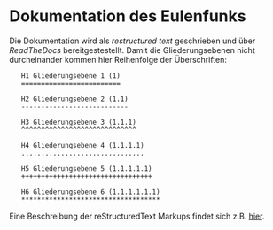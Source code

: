 # Dokumentation des Eulenfunks
Die Dokumentation wird als *restructured text* geschrieben und über *ReadTheDocs* bereitgestestellt.
Damit die Gliederungsebenen nicht durcheinander kommen hier Reihenfolge der Überschriften:

       H1 Gliederungsebene 1 (1)
       =========================
       
       H2 Gliederungsebene 2 (1.1)
       ---------------------------
       
       H3 Gliederungsebene 3 (1.1.1)
       ^^^^^^^^^^^^^^^^^^^^^^^^^^^^^
       
       H4 Gliederungsebene 4 (1.1.1.1)
       ...............................
       
       H5 Gliederungsebene 5 (1.1.1.1.1)
       +++++++++++++++++++++++++++++++++
       
       H6 Gliederungsebene 6 (1.1.1.1.1.1)
       ***********************************


Eine Beschreibung der reStructuredText Markups findet sich z.B. [hier](http://docutils.sourceforge.net/docs/user/rst/cheatsheet.txt).
